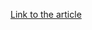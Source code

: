 [Link to the article](https://thehackernews.com/2024/12/when-good-extensions-go-bad-takeaways.html)
